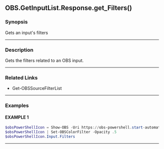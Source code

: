 OBS.GetInputList.Response.get_Filters()
---------------------------------------




### Synopsis
Gets an input's filters



---


### Description

Gets the filters related to an OBS input.



---


### Related Links
* Get-OBSSourceFilterList





---


### Examples
#### EXAMPLE 1
```PowerShell
$obsPowerShellIcon = Show-OBS -Uri https://obs-powershell.start-automating.com/Assets/obs-powershell-animated-icon.svg
$obsPowerShellIcon | Set-OBSColorFilter -Opacity .5
$obsPowerShellIcon.Input.Filters
```



---
